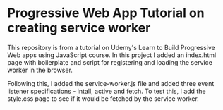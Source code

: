 # Progressive Web App Tutorial on creating service worker

This repository is from a tutorial on Udemy's Learn to Build Progressive Web apps using JavaScript course. In this project I added an index.html page with boilerplate and script for registering and loading the service worker in the browser.

Following this, I added the service-worker.js file and added three event listener specifications - intall, active and fetch. To test this, I add the style.css page to see if it would be fetched by the service worker.
